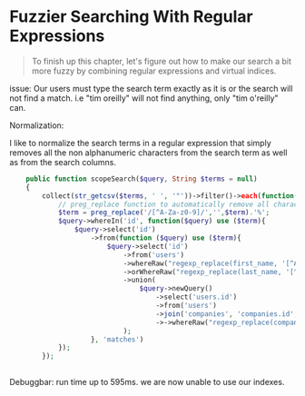 # Fuzzier Searching With Regular Expressions

> To finish up this chapter, let's figure out how to make our search a bit more fuzzy by combining regular expressions and virtual indices.

issue: Our users must type the search term exactly as it is or the search will not find a match. i.e "tim oreilly" will not find anything, only "tim o'reilly" can.

Normalization:

I like to normalize the search terms in a regular expression that simply removes all the non alphanumeric characters from the search term as well as from the search columns.

```php
    public function scopeSearch($query, String $terms = null)
    {
        collect(str_getcsv($terms, ' ', '"'))->filter()->each(function($term) use($query){
            // preg_replace function to automatically remove all characters from our serch term that are not an uppercase or lowercase letter or a number.
            $term = preg_replace('/[^A-Za-z0-9]/','',$term).'%';
            $query->whereIn('id', function($query) use ($term){
                $query->select('id')
                    ->from(function ($query) use ($term){
                        $query->select('id')
                            ->from('users')
                            ->whereRaw("regexp_replace(first_name, '[^A-Za-z0-9]', '') like ?", [$term])
                            ->orWhereRaw("regexp_replace(last_name, '[^A-Za-z0-9]', '') like ?", [$term])
                            ->union(
                                $query->newQuery()
                                    ->select('users.id')
                                    ->from('users')
                                    ->join('companies', 'companies.id', '=', 'users.company_id')
                                    ->->whereRaw("regexp_replace(companies.name, '[^A-Za-z0-9]', '') like ?", [$term])
                            );
                    }, 'matches')
            });
        });
    
```

Debuggbar: run time up to 595ms. we are now unable to use our indexes.
